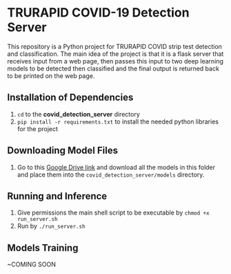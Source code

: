 # TRURAPID COVID-19 Detection Server

This repository is a Python project for TRURAPID COVID strip test detection and classification. The main idea of the project is that it is a flask server that receives input from a web page, then passes this input to two deep learning models to be detected then classified and the final output is returned back to be printed on the web page.

## Installation of Dependencies

 1. `cd` to the **covid_detection_server** directory
 2. `pip install -r requirements.txt` to install the needed python libraries for the project
 
## Downloading Model Files

 1. Go to this [Google Drive link](https://drive.google.com/drive/u/0/folders/1hWAwd_s6g3m4eFaEEzv058YhECaPWSsQ) and download all the models in this folder and place them into the `covid_detection_server/models` directory.

## Running and Inference

 1. Give permissions the main shell script to be executable by `chmod +x run_server.sh`
 2. Run by `./run_server.sh`

## Models Training
~COMING SOON